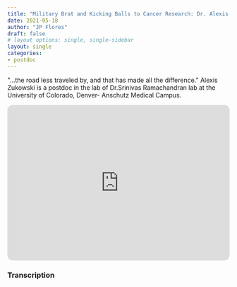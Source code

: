 ```yaml
---
title: "Military Brat and Kicking Balls to Cancer Research: Dr. Alexis Zukowski "
date: 2021-05-18
author: "JP Flores"
draft: false
# layout options: single, single-sidebar
layout: single
categories:
- postdoc
---
```


"...the road less traveled by, and that has made all the difference." Alexis Zukowski is a postdoc in the lab of Dr.Srinivas Ramachandran lab at the University of Colorado, Denver- Anschutz Medical Campus.

<iframe style="border-radius:12px" src="https://open.spotify.com/embed/episode/4p4Wul9expsbm2JqpI9S7c?utm_source=generator&theme=0" width="100%" height="352" frameBorder="0" allowfullscreen="" allow="autoplay; clipboard-write; encrypted-media; fullscreen; picture-in-picture" loading="lazy"></iframe>

### Transcription

